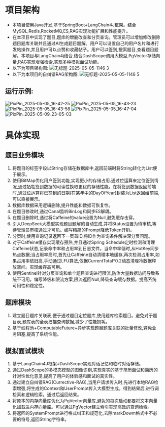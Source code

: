 # 项目架构
* 本项目使用Java开发,基于SpringBoot+LangChain4J框架。结合MySQL,Redis,RocketMQ,ES,RAG实现功能扩展和性能提升。
* 在本项目中实现了题目,题库的增删改查和分页查询。管理员可以增加修改删除题目题库关联并且通过AI生成题目题解。用户可以设置自己的用户名片和进行发帖操作,并且用户可以点赞和收藏帖子。用户可以签到,搜索题目,查看题目题解。本项目与LangChain4j结合,结合DashScope调用大模型,PgVector存储向量,RAG实现增强检索,实现多种模拟面试功能。
* 以下为项目架构图:
![无标题-2025-05-05-1146 3](https://github.com/user-attachments/assets/54449271-5443-437c-9a4e-ee60ed01508b)
* 以下为本项目的自纠错RAG架构图:
![无标题-2025-05-05-1146 5](https://github.com/user-attachments/assets/5d869f8c-03e7-4855-a23e-a65a1d5d003a)

## 运行示例:
![PixPin_2025-05-05_16-42-25](https://github.com/user-attachments/assets/259af430-130d-4485-b6d3-33239ef8c890)
![PixPin_2025-05-05_16-43-23](https://github.com/user-attachments/assets/1234c37c-c4f0-4e15-8ed8-126c65fd2684)
![PixPin_2025-05-05_16-43-58](https://github.com/user-attachments/assets/295ee031-2a9d-49bc-bd57-b96e21907da1)
![PixPin_2025-05-05_16-47-04](https://github.com/user-attachments/assets/89cd3e63-7abf-4073-9c08-b310b5bef507)
![PixPin_2025-05-09_23-05-03](https://github.com/user-attachments/assets/b5c11da7-c06b-4da9-8d24-7f0af411c81d)

# 具体实现
## 题目业务模块
1. 将题目的标签字段以String存储在数据库中,返回前端时将String转化为List<String>便于展示。
2. 使用BitMap优化用户签到功能,实现更小的存储占用.通过位运算来定位签到情况,通过牺牲签到数据的可读性换取更优的存储性能。在将签到数据返回前端时,通过位运算将已签到的日期(在某年中的DayOfYear)封装为List返回给前端,可以直接展示。
3. 数据库数据采用逻辑删除,提升性能和数据可恢复性。
4. 在题目修改时,通过Canal监听BinLog和同步ES解耦。
5. 在题目删除时,通过将Caffeine的value设置为Null,避免缓存击穿。
6. 引入DeepSeek大模型实现题目题解的自动生成,并将Status设置为待审核,等待管理员审核通过才可见。编写精简的Prompt降低Token开销。
7. 分页时,使用查询记录返回下一页首ID,将ID作为查询条件解决深分页问题。
8. 对于Caffeine缓存实现缓存预热,并且通过Spring Schedule定时检测和清理Caffeine状态,记录命中率和占用率到日志文件。当命中率低时,从HotKey同步热点数据;当占用率高时,首先让Caffeine自动清理本地缓存,再次检测占用率,如果占用率依旧高,手动通过LFU算法,依据CurrentTotal*0.2动态清理冷数据释放空间。实现缓存高可用。
9. 使用Sentinel针对分页查询和单个题目查询进行限流,防治大量数据访问导致系统不可用。编写降级和限流方案,限流返回Null,降级查询缓存数据。提高系统可用性和稳定性。

## 题库模块
1. 建立题目题库关联表,便于通过题目定位题库,使用题库检索题目。避免对于题目表,题库表的全表扫描查询数据,减少了性能损耗。
2. 基于线程池+ComputableFuture+异步实现题目题库关联的批量修改,避免业务阻塞,提高了系统性能。

## 模拟面试模块
1. 基于LangChain4J框架+DashScope实现对话记忆和临时对话存储。
2. 通过DashScope的多模态模型的图像识别,实现真实的基于简历面试和简历的针对性优化意见,提高了用户的体验感和面试的真实性。
3. 通过建立自纠错RAG(Currective-RAG),当用户请求传入时,先进行本地RAG检索增强,将生成的Context和UserPrompt传入大模型生成。得到结果后,进行词检索和逻辑检索。通过后返回结果。
4. 将原本的内存向量库优化为PgVector向量库,避免的每次启动都要将文本向量化加载进内存向量库。可以通过PgVector建立索引实现高效的查询检索。
5. 将返回的SystemPrompt进行格式纠正和规范化,去除markDowm格式中不必要的符号,返回String字符串。





